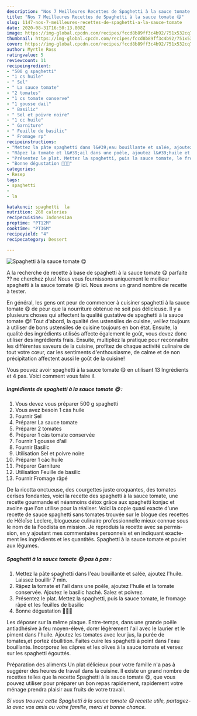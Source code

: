 ```yaml
---
description: "Nos 7 Meilleures Recettes de Spaghetti à la sauce tomate 😋"
title: "Nos 7 Meilleures Recettes de Spaghetti à la sauce tomate 😋"
slug: 1147-nos-7-meilleures-recettes-de-spaghetti-a-la-sauce-tomate
date: 2020-08-31T16:50:13.808Z
image: https://img-global.cpcdn.com/recipes/fccd8b89ff3c4b92/751x532cq70/spaghetti-a-la-sauce-tomate-😋-photo-principale-de-la-recette.jpg
thumbnail: https://img-global.cpcdn.com/recipes/fccd8b89ff3c4b92/751x532cq70/spaghetti-a-la-sauce-tomate-😋-photo-principale-de-la-recette.jpg
cover: https://img-global.cpcdn.com/recipes/fccd8b89ff3c4b92/751x532cq70/spaghetti-a-la-sauce-tomate-😋-photo-principale-de-la-recette.jpg
author: Myrtle Ross
ratingvalue: 5
reviewcount: 11
recipeingredient:
- "500 g spaghetti"
- "1 cs huile"
- " Sel"
- " La sauce tomate"
- "2 tomates"
- "1 cs tomate conserve"
- "1 gousse dail"
- " Basilic"
- " Sel et poivre noire"
- "1 cc huile"
- " Garniture"
- " Feuille de basilic"
- " Fromage rp"
recipeinstructions:
- "Mettez la pâte spaghetti dans l&#39;eau bouillante et salée, ajoutez l&#39;huile. Laissez bouillir 7 min."
- "Râpez la tomate et l&#39;ail dans une poêle, ajoutez l&#39;huile et la tomate conservée. Ajoutez le basilic haché. Salez et poivrez."
- "Présentez le plat. Mettez la spaghetti, puis la sauce tomate, le fromage râpé et les feuilles de basilic"
- "Bonne dégustation 🍅🍝😋"
categories:
- Resep
tags:
- spaghetti
- 
- la

katakunci: spaghetti  la 
nutrition: 260 calories
recipecuisine: Indonesian
preptime: "PT12M"
cooktime: "PT36M"
recipeyield: "4"
recipecategory: Dessert

---
```



![Spaghetti à la sauce tomate 😋](https://img-global.cpcdn.com/recipes/fccd8b89ff3c4b92/751x532cq70/spaghetti-a-la-sauce-tomate-😋-photo-principale-de-la-recette.jpg)

A la recherche de recette à base de spaghetti à la sauce tomate 😋 parfaite ?? ne cherchez plus! Nous vous fournissons uniquement le meilleur spaghetti à la sauce tomate 😋 ici. Nous avons un grand nombre de recette à tester.

En général, les gens ont peur de commencer à cuisiner spaghetti à la sauce tomate 😋 de peur que la nourriture obtenue ne soit pas délicieuse. Il y a plusieurs choses qui affectent la qualité gustative de spaghetti à la sauce tomate 😋! Tout d'abord, la qualité des ustensiles de cuisine, veillez toujours à utiliser de bons ustensiles de cuisine toujours en bon état. Ensuite, la qualité des ingrédients utilisés affecte également le goût, vous devez donc utiliser des ingrédients frais. Ensuite, multipliez la pratique pour reconnaître les différentes saveurs de la cuisine, profitez de chaque activité culinaire de tout votre cœur, car les sentiments d'enthousiasme, de calme et de non précipitation affectent aussi le goût de la cuisine!

<!--inarticleads1-->

Vous pouvez avoir spaghetti à la sauce tomate 😋 en utilisant 13 Ingrédients et 4 pas. Voici comment vous faire il.

##### Ingrédients de spaghetti à la sauce tomate 😋 :

1. Vous devez vous préparer 500 g spaghetti
1. Vous avez besoin 1 càs huile
1. Fournir  Sel
1. Préparer  La sauce tomate
1. Préparer 2 tomates
1. Préparer 1 càs tomate conservée
1. Fournir 1 gousse d&#39;ail
1. Fournir  Basilic
1. Utilisation  Sel et poivre noire
1. Préparer 1 càc huile
1. Préparer  Garniture
1. Utilisation  Feuille de basilic
1. Fournir  Fromage râpé


De la ricotta onctueuse, des courgettes juste croquantes, des tomates cerises fondantes, voici la recette des spaghetti à la sauce tomate, une recette gourmande et néanmoins détox grâce aux spaghetti konjac et avoine que l&#39;on utilise pour la réaliser. Voici la copie quasi exacte d&#39;une recette de sauce spaghetti sans tomates trou­vée sur le blogue des recettes de Héloïse Leclerc, blogueuse culi­naire profes­sion­nelle mieux connue sous le nom de la Foodista en mission. Je repro­duis la recette avec sa permis­sion, en y ajou­tant mes commen­taires person­nels et en indiquant exac­te­ment les ingré­dients et les quan­ti­tés. Spaghetti à la sauce tomate et poulet aux légumes. 

<!--inarticleads2-->

##### Spaghetti à la sauce tomate 😋 pas à pas :

1. Mettez la pâte spaghetti dans l&#39;eau bouillante et salée, ajoutez l&#39;huile. Laissez bouillir 7 min.
1. Râpez la tomate et l&#39;ail dans une poêle, ajoutez l&#39;huile et la tomate conservée. Ajoutez le basilic haché. Salez et poivrez.
1. Présentez le plat. Mettez la spaghetti, puis la sauce tomate, le fromage râpé et les feuilles de basilic
1. Bonne dégustation 🍅🍝😋


Les déposer sur la même plaque. Entre-temps, dans une grande poêle antiadhésive à feu moyen-élevé, dorer légèrement l&#39;ail avec le laurier et le piment dans l&#39;huile. Ajoutez les tomates avec leur jus, la purée de tomates,et portez ébullition. Faites cuire les spaghetti à point dans l&#39;eau bouillante. Incorporez les câpres et les olives à la sauce tomate et versez sur les spaghetti égouttés. 

<!--inarticleads1-->

<p>
Préparation des aliments Un plat délicieux pour votre famille n'a pas à suggérer des heures de travail dans la cuisine. Il existe un grand nombre de recettes telles que la recette Spaghetti à la sauce tomate 😋, que vous pouvez utiliser pour préparer un bon repas rapidement, rapidement votre ménage prendra plaisir aux fruits de votre travail.
</p>

<p>
<i>Si vous trouvez cette Spaghetti à la sauce tomate 😋 recette utile, partagez-la avec vos amis ou votre famille, merci et bonne chance.</i>
</p>
